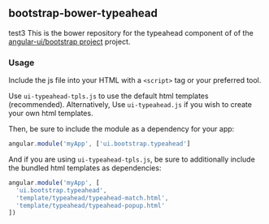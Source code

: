 
## bootstrap-bower-typeahead

test3
This is the bower repository for the typeahead component of of the [angular-ui/bootstrap project](https://github.com/angular-ui/bootstrap) project.

### Usage

Include the js file into your HTML with a `<script>` tag or your preferred tool.

Use `ui-typeahead-tpls.js` to use the default html templates (recommended). Alternatively, Use `ui-typeahead.js` if you wish to create your own html templates.

Then, be sure to include the module as a dependency for your app:
```js
angular.module('myApp', ['ui.bootstrap.typeahead']
```



And if you are using `ui-typeahead-tpls.js`, be sure to additionally include the bundled html templates as dependencies:
```js
angular.module('myApp', [
  'ui.bootstrap.typeahead',
  'template/typeahead/typeahead-match.html',
  'template/typeahead/typeahead-popup.html'
])
```

